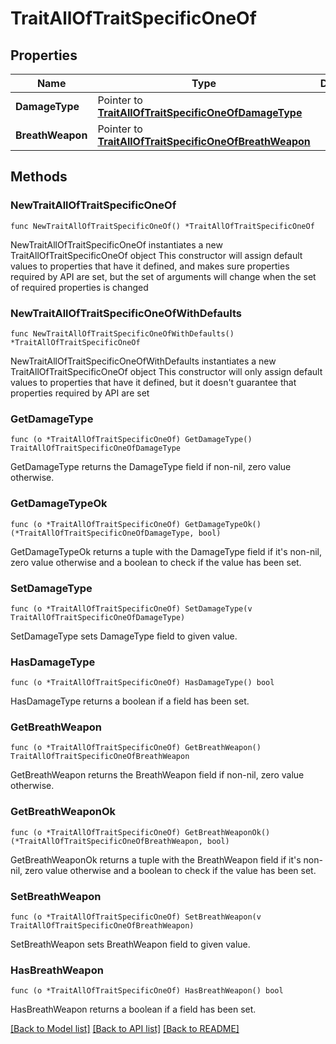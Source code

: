 # TraitAllOfTraitSpecificOneOf

## Properties

Name | Type | Description | Notes
------------ | ------------- | ------------- | -------------
**DamageType** | Pointer to [**TraitAllOfTraitSpecificOneOfDamageType**](TraitAllOfTraitSpecificOneOfDamageType.md) |  | [optional] 
**BreathWeapon** | Pointer to [**TraitAllOfTraitSpecificOneOfBreathWeapon**](TraitAllOfTraitSpecificOneOfBreathWeapon.md) |  | [optional] 

## Methods

### NewTraitAllOfTraitSpecificOneOf

`func NewTraitAllOfTraitSpecificOneOf() *TraitAllOfTraitSpecificOneOf`

NewTraitAllOfTraitSpecificOneOf instantiates a new TraitAllOfTraitSpecificOneOf object
This constructor will assign default values to properties that have it defined,
and makes sure properties required by API are set, but the set of arguments
will change when the set of required properties is changed

### NewTraitAllOfTraitSpecificOneOfWithDefaults

`func NewTraitAllOfTraitSpecificOneOfWithDefaults() *TraitAllOfTraitSpecificOneOf`

NewTraitAllOfTraitSpecificOneOfWithDefaults instantiates a new TraitAllOfTraitSpecificOneOf object
This constructor will only assign default values to properties that have it defined,
but it doesn't guarantee that properties required by API are set

### GetDamageType

`func (o *TraitAllOfTraitSpecificOneOf) GetDamageType() TraitAllOfTraitSpecificOneOfDamageType`

GetDamageType returns the DamageType field if non-nil, zero value otherwise.

### GetDamageTypeOk

`func (o *TraitAllOfTraitSpecificOneOf) GetDamageTypeOk() (*TraitAllOfTraitSpecificOneOfDamageType, bool)`

GetDamageTypeOk returns a tuple with the DamageType field if it's non-nil, zero value otherwise
and a boolean to check if the value has been set.

### SetDamageType

`func (o *TraitAllOfTraitSpecificOneOf) SetDamageType(v TraitAllOfTraitSpecificOneOfDamageType)`

SetDamageType sets DamageType field to given value.

### HasDamageType

`func (o *TraitAllOfTraitSpecificOneOf) HasDamageType() bool`

HasDamageType returns a boolean if a field has been set.

### GetBreathWeapon

`func (o *TraitAllOfTraitSpecificOneOf) GetBreathWeapon() TraitAllOfTraitSpecificOneOfBreathWeapon`

GetBreathWeapon returns the BreathWeapon field if non-nil, zero value otherwise.

### GetBreathWeaponOk

`func (o *TraitAllOfTraitSpecificOneOf) GetBreathWeaponOk() (*TraitAllOfTraitSpecificOneOfBreathWeapon, bool)`

GetBreathWeaponOk returns a tuple with the BreathWeapon field if it's non-nil, zero value otherwise
and a boolean to check if the value has been set.

### SetBreathWeapon

`func (o *TraitAllOfTraitSpecificOneOf) SetBreathWeapon(v TraitAllOfTraitSpecificOneOfBreathWeapon)`

SetBreathWeapon sets BreathWeapon field to given value.

### HasBreathWeapon

`func (o *TraitAllOfTraitSpecificOneOf) HasBreathWeapon() bool`

HasBreathWeapon returns a boolean if a field has been set.


[[Back to Model list]](../README.md#documentation-for-models) [[Back to API list]](../README.md#documentation-for-api-endpoints) [[Back to README]](../README.md)


